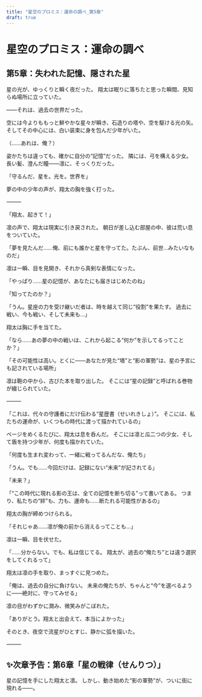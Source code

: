 ```yaml
---
title: "星空のプロミス：運命の調べ_第5章"
draft: true
---
```


# 星空のプロミス：運命の調べ

## 第5章：失われた記憶、隠された星

星の光が、ゆっくりと瞬く夜だった。 翔太は眠りに落ちたと思った瞬間、見知らぬ場所に立っていた。

――それは、過去の世界だった。

空には今よりももっと鮮やかな星々が瞬き、石造りの塔や、空を駆ける光の矢。 そしてその中心には、白い装束に身を包んだ少年がいた。

（……あれは、俺？）

姿かたちは違っても、確かに自分の“記憶”だった。 隣には、弓を構える少女。 長い髪、澄んだ瞳――凛に、そっくりだった。

「守るんだ、星を。光を。世界を」

夢の中の少年の声が、翔太の胸を強く打った。

⸻

「翔太、起きて！」

凛の声で、翔太は現実に引き戻された。 朝日が差し込む部屋の中、彼は荒い息をついていた。

「夢を見たんだ……俺、前にも誰かと星を守ってた。たぶん、前世…みたいなものだ」

凛は一瞬、目を見開き、それから真剣な表情になった。

「やっぱり……星の記憶が、あなたにも届きはじめたのね」

「知ってたのか？」

「うん。星座の力を受け継いだ者は、時を越えて同じ“役割”を果たす。 過去に戦い、今も戦い、そして未来も…」

翔太は胸に手を当てた。

「なら……あの夢の中の戦いは、これから起こる“何か”を示してるってことか？」

「その可能性は高い。とくに――あなたが見た“塔”と“影の軍勢”は、星の予言にも記されている場所」

凛は鞄の中から、古びた本を取り出した。 そこには“星の記録”と呼ばれる巻物が綴じられていた。

⸻

「これは、代々の守護者にだけ伝わる“星歴書（せいれきしょ）”。 そこには、私たちの運命が、いくつもの時代に渡って描かれているの」

ページをめくるたびに、翔太は息を呑んだ。 そこには凛と瓜二つの少女、そして盾を持つ少年が、何度も描かれていた。

「何度も生まれ変わって、一緒に戦ってるんだな、俺たち」

「うん。でも……今回だけは、記録にない“未来”が記されてる」

「未来？」

「“この時代に現れる影の王は、全ての記憶を断ち切る”って書いてある。 つまり、私たちの“絆”も、力も、運命も……断たれる可能性があるの」

翔太の胸が締めつけられる。

「それじゃあ……凛が俺の前から消えるってことも…」

凛は一瞬、目を伏せた。

「……分からない。でも、私は信じてる。 翔太が、過去の“俺たち”とは違う選択をしてくれるって」

翔太は凛の手を取り、まっすぐに見つめた。

「俺は、過去の自分に負けない。 未来の俺たちが、ちゃんと“今”を選べるように――絶対に、守ってみせる」

凛の目がわずかに潤み、微笑みがこぼれた。

「ありがとう。翔太と出会えて、本当によかった」

そのとき、夜空で流星がひとすじ、静かに弧を描いた。

⸻

## ✨次章予告：第6章「星の戦律（せんりつ）」

星の記憶を手にした翔太と凛。 しかし、動き始めた“影の軍勢”が、ついに街に現れる――。
